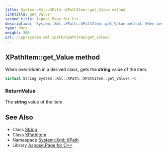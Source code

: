 ```yaml
---
title: System::Xml::XPath::XPathItem::get_Value method
linktitle: get_Value
second_title: Aspose.Page for C++
description: 'System::Xml::XPath::XPathItem::get_Value method. When overridden in a derived class, gets the string value of the item in C++.'
type: docs
weight: 300
url: /cpp/system.xml.xpath/xpathitem/get_value/
---
```

## XPathItem::get_Value method


When overridden in a derived class, gets the **string** value of the item.

```cpp
virtual String System::Xml::XPath::XPathItem::get_Value()=0
```


### ReturnValue

The **string** value of the item.

## See Also

* Class [String](../../../system/string/)
* Class [XPathItem](../)
* Namespace [System::Xml::XPath](../../)
* Library [Aspose.Page for C++](../../../)
